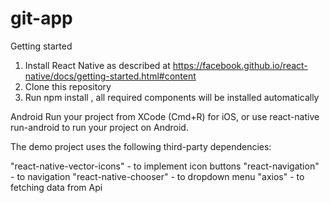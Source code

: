 # git-app

Getting started
1. Install React Native as described at https://facebook.github.io/react-native/docs/getting-started.html#content
2. Clone this repository
3. Run npm install , all required components will be installed automatically

Android
Run your project from XCode (Cmd+R) for iOS, or use react-native run-android to run your project on Android.

The demo project uses the following third-party dependencies:

"react-native-vector-icons" - to implement icon buttons
"react-navigation" - to navigation
"react-native-chooser" - to dropdown menu
"axios" - to fetching data from Api
